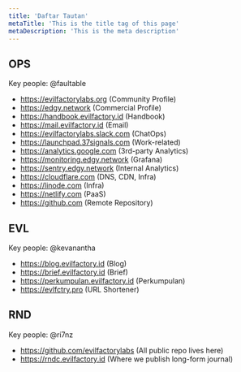 ```yaml
---
title: 'Daftar Tautan'
metaTitle: 'This is the title tag of this page'
metaDescription: 'This is the meta description'
---
```


## OPS

Key people: @faultable

- https://evilfactorylabs.org (Community Profile)
- https://edgy.network (Commercial Profile)
- https://handbook.evilfactory.id (Handbook)
- https://mail.evilfactory.id (Email)
- https://evilfactorylabs.slack.com (ChatOps)
- https://launchpad.37signals.com (Work-related)
- https://analytics.google.com (3rd-party Analytics)
- https://monitoring.edgy.network (Grafana)
- https://sentry.edgy.network (Internal Analytics)
- https://cloudflare.com (DNS, CDN, Infra)
- https://linode.com (Infra)
- https://netlify.com (PaaS)
- https://github.com (Remote Repository)

## EVL

Key people: @kevanantha

- https://blog.evilfactory.id (Blog)
- https://brief.evilfactory.id (Brief)
- https://perkumpulan.evilfactory.id (Perkumpulan)
- https://evlfctry.pro (URL Shortener)

## RND

Key people: @ri7nz

- https://github.com/evilfactorylabs (All public repo lives here)
- https://rndc.evilfactory.id (Where we publish long-form journal)
